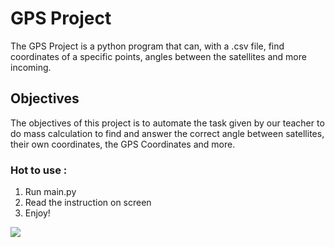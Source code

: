 # GPS Project
The GPS Project is a python program that can, with a .csv file, find coordinates of a specific points, angles between 
the satellites and more incoming.

## Objectives
The objectives of this project is to automate the task given by our teacher to do mass calculation to find and answer
the correct angle between satellites, their own coordinates, the GPS Coordinates and more.

### Hot to use : 
1. Run main.py
2. Read the instruction on screen
3. Enjoy!
<img src="https://cdn.iconscout.com/icon/free/png-512/free-molecule-icon-download-in-svg-png-gif-file-formats--electron-atom-chemistry-science-pack-technology-icons-1798583.png?f=webp&amp;amp;w=256"/>